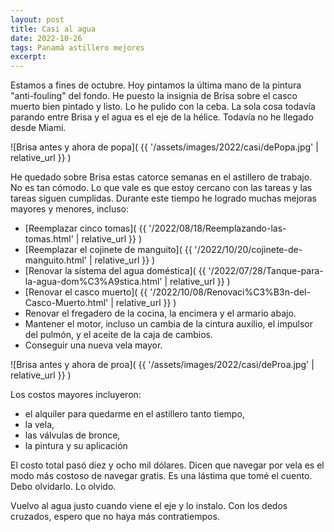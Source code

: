 ```yaml
---
layout: post
title: Casi al agua
date: 2022-10-26
tags: Panamá astillero mejores
excerpt:
---
```


Estamos a fines de octubre. Hoy pintamos la última mano de la pintura
"anti-fouling" del fondo. He puesto la insignia de Brisa sobre el casco
muerto bien pintado y listo. Lo he pulido con la ceba.
La sola cosa todavía parando entre Brisa y el agua es el eje de la hélice.
Todavía no he llegado desde Miami.

![Brisa antes y ahora de popa](
  {{ '/assets/images/2022/casi/dePopa.jpg' | relative_url }}
)

He quedado sobre Brisa estas catorce semanas en el astillero de trabajo.
No es tan cómodo. Lo que vale es que estoy cercano con las tareas y las
tareas siguen cumplidas. Durante este tiempo he logrado muchas mejoras
mayores y menores, incluso:

- [Reemplazar cinco tomas](
  {{ '/2022/08/18/Reemplazando-las-tomas.html' | relative_url }}
)
- [Reemplazar el cojinete de manguito](
  {{ '/2022/10/20/cojinete-de-manguito.html' | relative_url }}
)
- [Renovar la sístema del agua doméstica](
  {{ '/2022/07/28/Tanque-para-la-agua-dom%C3%A9stica.html' | relative_url }}
)
- [Renovar el casco muerto](
  {{ '/2022/10/08/Renovaci%C3%B3n-del-Casco-Muerto.html' | relative_url }}
)
- Renovar el fregadero de la cocina, la encimera y el armario abajo.
- Mantener el motor, incluso un cambia de la cintura auxilio,
  el impulsor del pulmón, y el aceite de la caja de cambios.
- Conseguir una nueva vela mayor.

![Brisa antes y ahora de proa](
  {{ '/assets/images/2022/casi/deProa.jpg' | relative_url }}
)

Los costos mayores incluyeron:
- el alquiler para quedarme en el astillero tanto tiempo,
- la vela,
- las válvulas de bronce,
- la pintura y su aplicación

El costo total pasó diez y ocho mil dólares.
Dicen que navegar por vela es el modo más costoso de navegar gratis.  Es una
lástima que tomé el cuento. Debo olvidarlo. Lo olvido.

Vuelvo al agua justo cuando viene el eje y lo instalo.
Con los dedos cruzados, espero que no haya más contratiempos.

